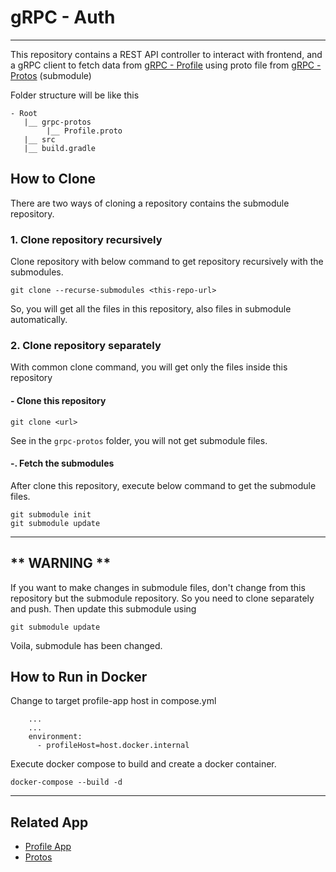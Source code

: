 # gRPC - Auth

---

This repository contains a REST API controller to interact with frontend, 
and a gRPC client to fetch data from [gRPC - Profile](https://github.com/swarawan/grpc-profile)
using proto file from [gRPC - Protos](https://github.com/swarawan/grpc-protos) (submodule)

Folder structure will be like this
```
- Root
   |__ grpc-protos
        |__ Profile.proto
   |__ src
   |__ build.gradle

```

## How to Clone

There are two ways of cloning a repository contains the submodule repository.

### 1. Clone repository recursively
Clone repository with below command to get repository
recursively with the submodules.
```
git clone --recurse-submodules <this-repo-url>
```
So, you will get all the files in this repository, also files in submodule automatically.

### 2. Clone repository separately

With common clone command, you will get only the files inside this repository

#### - Clone this repository
```
git clone <url>
```
See in the `grpc-protos` folder, you will not get submodule files.

#### -. Fetch the submodules
After clone this repository, execute below command to get the submodule files.
```
git submodule init
git submodule update
```

---

## ** WARNING **
If you want to make changes in submodule files, don't change from this repository but 
the submodule repository. So you need to clone separately and push. Then update this submodule using
```
git submodule update
```
Voila, submodule has been changed.

## How to Run in Docker

Change to target profile-app host in compose.yml
```
    ...
    ...
    environment:
      - profileHost=host.docker.internal
```

Execute docker compose to build and create a docker container.
```
docker-compose --build -d
```

---

## Related App
- [Profile App](https://github.com/swarawan/grpc-profile)
- [Protos](https://github.com/swarawan/grpc-protos)